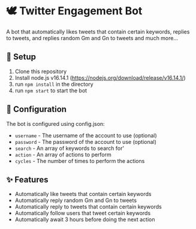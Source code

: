 # 🕊 Twitter Engagement Bot

A bot that automatically likes tweets that contain certain keywords, replies to tweets, and replies random Gm and Gn to tweets and much more...



## 🧪 Setup
 
1. Clone this repository
2. Install node.js v16.14.1 (https://nodejs.org/download/release/v16.14.1/)
3. run `npm install` in the directory
4. run `npm start` to start the bot


## 📐 Configuration

The bot is configured using config.json:

* `username` - The username of the account to use (optional)
* `password` - The password of the account to use (optional)
* `search` - An array of keywords to search for'
* `action` - An array of actions to perform
* `cycles` - The number of times to perform the actions


## ✨ Features

* Automatically like tweets that contain certain keywords
* Automatically reply random Gm and Gn to tweets
* Automatically reply to tweets that contain certain keywords
* Automatically follow users that tweet certain keywords
* Automatically await 3 hours before doing the next action
